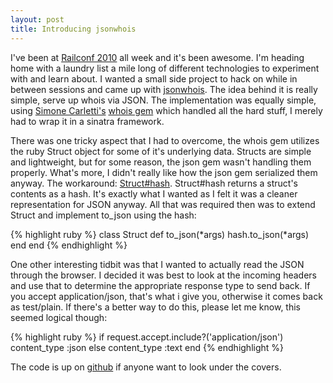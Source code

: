 ```yaml
---
layout: post
title: Introducing jsonwhois
---
```


I've been at [Railconf 2010](http://railsconf.com) all week and it's been awesome.  I'm heading home with a laundry list a mile long of different technologies to experiment with and learn about.  I wanted a small side project to hack on while in between sessions and came up with [jsonwhois](http://jsonwhois.herokuapp.com).  The idea behind it is really simple, serve up whois via JSON.  The implementation was equally simple, using [Simone Carletti's](http://www.simonecarletti.com) [whois gem](http://github.com/weppos/whois) which handled all the hard stuff, I merely had to wrap it in a sinatra framework.

There was one tricky aspect that I had to overcome, the whois gem utilizes the ruby Struct object for some of it's underlying data.  Structs are simple and lightweight, but for some reason, the json gem wasn't handling them properly.  What's more, I didn't really like how the json gem serialized them anyway.  The workaround: [Struct#hash](http://ruby-doc.org/core/classes/Struct.html#M000892).  Struct#hash returns a struct's contents as a hash.  It's exactly what I wanted as I felt it was a cleaner representation for JSON anyway.  All that was required then was to extend Struct and implement to_json using the hash:

{% highlight ruby %}
class Struct
  def to_json(*args)
    hash.to_json(*args)
  end
end
{% endhighlight %}

One other interesting tidbit was that I wanted to actually read the JSON through the browser.  I decided it was best to look at the incoming headers and use that to determine the appropriate response type to send back.  If you accept application/json, that's what i give you, otherwise it comes back as test/plain.  If there's a better way to do this, please let me know, this seemed logical though:

{% highlight ruby %}
if request.accept.include?('application/json')
  content_type :json
else
  content_type :text
end
{% endhighlight %}

The code is up on [github](http://github.com/spagalloco/jsonwhois) if anyone want to look under the covers.
